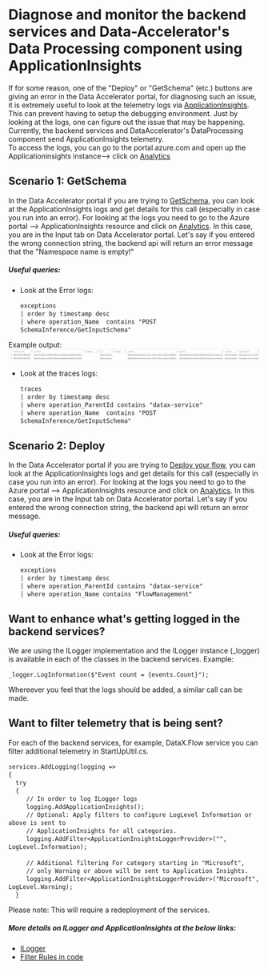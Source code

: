 # Diagnose and monitor the backend services and Data-Accelerator's Data Processing component using ApplicationInsights
If for some reason, one of the "Deploy" or "GetSchema" (etc.) buttons are giving an error in the Data Accelerator portal, for diagnosing such an issue, it is extremely useful to look at the telemetry logs via [ApplicationInsights](https://docs.microsoft.com/en-us/azure/azure-monitor/app/app-insights-overview#what-does-application-insights-monitor). This can prevent having to setup the debugging environment. Just by looking at the logs, one can figure out the issue that may be happening. 
Currently, the backend services and DataAccelerator's DataProcessing component send ApplicationInsights telemetry.  
To access the logs, you can go to the portal.azure.com and open up the Applicationinsights instance--> click on [Analytics](https://docs.microsoft.com/en-us/azure/azure-monitor/app/analytics)  

## Scenario 1: GetSchema
In the Data Accelerator portal if you are trying to [GetSchema](https://github.com/Microsoft/data-accelerator/wiki/Creating-your-first-pipeline-in-5-minutes!#steps-to-follow), you can look at the ApplicationInsights logs and get details for this call (especially in case you run into an error). For looking at the logs you need to go to the Azure portal --> ApplicationInsights resource and click on [Analytics](https://docs.microsoft.com/en-us/azure/azure-monitor/app/analytics).
In this case, you are in the Input tab on Data Accelerator portal. Let's say if you entered the wrong connection string, the backend api will return an error message that the "Namespace name is empty!"
##### Useful queries:
  - Look at the Error logs:
    ```
    exceptions 
    | order by timestamp desc 
    | where operation_Name  contains "POST SchemaInference/GetInputSchema"
    ```
Example output:
![Data Accelerator](./tutorials/images/AIErrorResult.PNG)
     
  - Look at the traces logs:
    ```
    traces 
    | order by timestamp desc 
    | where operation_ParentId contains "datax-service" 
    | where operation_Name  contains "POST SchemaInference/GetInputSchema"
    ```
## Scenario 2: Deploy
In the Data Accelerator portal if you are trying to [Deploy your flow](https://github.com/Microsoft/data-accelerator/wiki/Creating-your-first-pipeline-in-5-minutes!#steps-to-follow), you can look at the ApplicationInsights logs and get details for this call (especially in case you run into an error). For looking at the logs you need to go to the Azure portal --> ApplicationInsights resource and click on [Analytics](https://docs.microsoft.com/en-us/azure/azure-monitor/app/analytics).
In this case, you are in the Input tab on Data Accelerator portal. Let's say if you entered the wrong connection string, the backend api will return an error message.
##### Useful queries:
  - Look at the Error logs:
    ```
    exceptions
    | order by timestamp desc
    | where operation_ParentId contains "datax-service" 
    | where operation_Name contains "FlowManagement" 
    ```
  
## Want to enhance what's getting logged in the backend services?
We are using the ILogger implementation and the ILogger instance (_logger) is available in each of the classes in the backend services. 
Example: 
  ```
  _logger.LogInformation($"Event count = {events.Count}");
  ```
Whereever you feel that the logs should be added, a similar call can be made.

## Want to filter telemetry that is being sent?
For each of the backend services, for example, DataX.Flow service you can filter additional telemetry in StartUpUtil.cs.
   ```
   services.AddLogging(logging =>
   {
     try
     {
        // In order to log ILogger logs
        logging.AddApplicationInsights();
        // Optional: Apply filters to configure LogLevel Information or above is sent to
        // ApplicationInsights for all categories.
        logging.AddFilter<ApplicationInsightsLoggerProvider>("", LogLevel.Information);

        // Additional filtering For category starting in "Microsoft",
        // only Warning or above will be sent to Application Insights.
        logging.AddFilter<ApplicationInsightsLoggerProvider>("Microsoft", LogLevel.Warning);
     }
   ```  
Please note: This will require a redeployment of the services.
##### More details on ILogger and ApplicationInsights at the below links:
  - [ILogger](https://docs.microsoft.com/en-us/azure/azure-monitor/app/ilogger)
  - [Filter Rules in code](https://docs.microsoft.com/en-us/aspnet/core/fundamentals/logging/?view=aspnetcore-2.2#filter-rules-in-code)